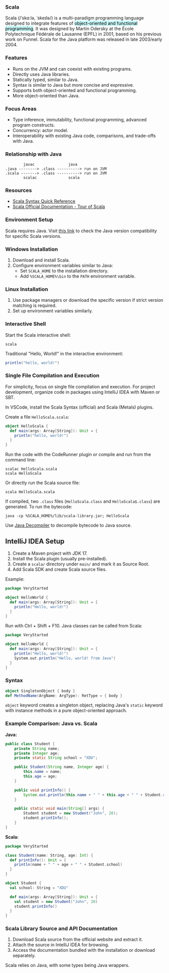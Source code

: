 ### Scala

Scala (/ˈskɑːlə, ˈskeɪlə/) is a multi-paradigm programming language designed to integrate features of <mark style="background: #ABF7F7A6;">object-oriented and functional programming</mark>. It was designed by Martin Odersky at the École Polytechnique Fédérale de Lausanne (EPFL) in 2001, based on his previous work on Funnel. Scala for the Java platform was released in late 2003/early 2004.

### Features

- Runs on the JVM and can coexist with existing programs.
- Directly uses Java libraries.
- Statically typed, similar to Java.
- Syntax is similar to Java but more concise and expressive.
- Supports both object-oriented and functional programming.
- More object-oriented than Java.

### Focus Areas

- Type inference, immutability, functional programming, advanced program constructs.
- Concurrency: actor model.
- Interoperability with existing Java code, comparisons, and trade-offs with Java.

### Relationship with Java

```
        javac               java
.java --------> .class ----------> run on JVM
.scala -------> .class ----------> run on JVM
        scalac              scala
```

### Resources

- [Scala Syntax Quick Reference](https://docs.scala-lang.org/zh-cn/cheatsheets/index.html)
- [Scala Official Documentation - Tour of Scala](https://docs.scala-lang.org/zh-cn/tour/tour-of-scala.html)

### Environment Setup

Scala requires Java. Visit [this link](https://docs.scala-lang.org/overviews/jdk-compatibility/overview.html) to check the Java version compatibility for specific Scala versions.

### Windows Installation

1. Download and install Scala.
2. Configure environment variables similar to Java:
   - Set `SCALA_HOME` to the installation directory.
   - Add `%SCALA_HOME%\bin` to the `PATH` environment variable.

### Linux Installation

1. Use package managers or download the specific version if strict version matching is required.
2. Set up environment variables similarly.

### Interactive Shell

Start the Scala interactive shell:

```
scala
```

Traditional "Hello, World!" in the interactive environment:

```scala
println("hello, world!")
```

### Single File Compilation and Execution

For simplicity, focus on single file compilation and execution. For project development, organize code in packages using IntelliJ IDEA with Maven or SBT.

In VSCode, install the Scala Syntax (official) and Scala (Metals) plugins.

Create a file `HelloScala.scala`:

```scala
object HelloScala {
  def main(args: Array[String]): Unit = {
    println("hello, world!")
  }
}
```

Run the code with the CodeRunner plugin or compile and run from the command line:

```
scalac HelloScala.scala
scala HelloScala
```

Or directly run the Scala source file:

```
scala HelloScala.scala
```

If compiled, two `.class` files (`HelloScala.class` and `HelloScala$.class`) are generated. To run the bytecode:

```
java -cp %SCALA_HOME%/lib/scala-library.jar; HelloScala
```

Use [Java Decompiler](http://java-decompiler.github.io/) to decompile bytecode to Java source.

## IntelliJ IDEA Setup

1. Create a Maven project with JDK 17.
2. Install the Scala plugin (usually pre-installed).
3. Create a `scala/` directory under `main/` and mark it as Source Root.
4. Add Scala SDK and create Scala source files.

Example:

```scala
package VeryStarted

object HelloWorld {
  def main(args: Array[String]): Unit = {
    println("Hello, world!")
  }
}
```

Run with Ctrl + Shift + F10. Java classes can be called from Scala:

```scala
package VeryStarted

object HelloWorld {
  def main(args: Array[String]): Unit = {
    println("Hello, world!")
    System.out.println("Hello, world! from Java")
  }
}
```

### Syntax

```scala
object SingletonObject { body }
def MethodName(ArgName: ArgType): RetType = { body }
```

`object` keyword creates a singleton object, replacing Java's `static` keyword with instance methods in a pure object-oriented approach.

### Example Comparison: Java vs. Scala

**Java:**

```java
public class Student {
    private String name;
    private Integer age;
    private static String school = "XDU";

    public Student(String name, Integer age) {
        this.name = name;
        this.age = age;
    }

    public void printInfo() {
        System.out.println(this.name + " " + this.age + " " + Student.school);
    }

    public static void main(String[] args) {
        Student student = new Student("John", 20);
        student.printInfo();
    }
}
```

**Scala:**

```scala
package VeryStarted

class Student(name: String, age: Int) {
  def printInfo(): Unit = {
    println(name + " " + age + " " + Student.school)
  }
}

object Student {
  val school: String = "XDU"

  def main(args: Array[String]): Unit = {
    val student = new Student("John", 20)
    student.printInfo()
  }
}
```

### Scala Library Source and API Documentation

1. Download Scala source from the official website and extract it.
2. Attach the source in IntelliJ IDEA for browsing.
3. Access the documentation bundled with the installation or download separately.

Scala relies on Java, with some types being Java wrappers.